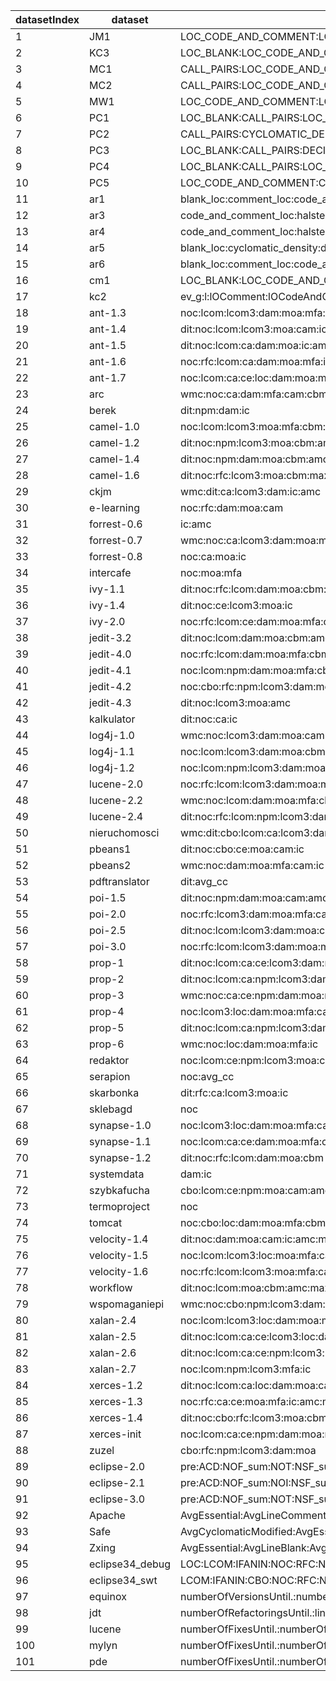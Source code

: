 datasetIndex  |  dataset          |  mitigatedMetrics
--------------|-------------------|--------------------------------------------------------------------------------------------------------------------------------------------------------------------------------------------------------------------
1             |  JM1              |  LOC_CODE_AND_COMMENT:LOC_COMMENTS:DESIGN_COMPLEXITY:ESSENTIAL_COMPLEXITY:LOC_TOTAL
2             |  KC3              |  LOC_BLANK:LOC_CODE_AND_COMMENT:DECISION_DENSITY:DESIGN_DENSITY:ESSENTIAL_COMPLEXITY:PARAMETER_COUNT:GLOBAL_DATA_DENSITY:MAINTENANCE_SEVERITY:NORMALIZED_CYLOMATIC_COMPLEXITY:NUM_UNIQUE_OPERATORS:PERCENT_COMMENTS
3             |  MC1              |  CALL_PAIRS:LOC_CODE_AND_COMMENT:CYCLOMATIC_COMPLEXITY:CYCLOMATIC_DENSITY:ESSENTIAL_COMPLEXITY:ESSENTIAL_DENSITY:PARAMETER_COUNT:GLOBAL_DATA_COMPLEXITY:GLOBAL_DATA_DENSITY:NUMBER_OF_LINES:PERCENT_COMMENTS
4             |  MC2              |  CALL_PAIRS:LOC_CODE_AND_COMMENT:LOC_COMMENTS:CYCLOMATIC_DENSITY:DESIGN_DENSITY:ESSENTIAL_COMPLEXITY:PARAMETER_COUNT:GLOBAL_DATA_DENSITY:MAINTENANCE_SEVERITY:NUM_UNIQUE_OPERATORS
5             |  MW1              |  LOC_CODE_AND_COMMENT:LOC_COMMENTS:DECISION_COUNT:DECISION_DENSITY:DESIGN_DENSITY:ESSENTIAL_DENSITY:PARAMETER_COUNT:MAINTENANCE_SEVERITY:NORMALIZED_CYLOMATIC_COMPLEXITY:NUM_UNIQUE_OPERANDS:NUM_UNIQUE_OPERATORS
6             |  PC1              |  LOC_BLANK:CALL_PAIRS:LOC_CODE_AND_COMMENT:DECISION_DENSITY:DESIGN_DENSITY:ESSENTIAL_COMPLEXITY:PARAMETER_COUNT:MAINTENANCE_SEVERITY:NORMALIZED_CYLOMATIC_COMPLEXITY:NUM_UNIQUE_OPERATORS
7             |  PC2              |  CALL_PAIRS:CYCLOMATIC_DENSITY:DECISION_DENSITY:DESIGN_DENSITY:ESSENTIAL_COMPLEXITY:ESSENTIAL_DENSITY:PARAMETER_COUNT:MAINTENANCE_SEVERITY:PERCENT_COMMENTS
8             |  PC3              |  LOC_BLANK:CALL_PAIRS:DECISION_DENSITY:DESIGN_DENSITY:ESSENTIAL_COMPLEXITY:PARAMETER_COUNT:HALSTEAD_CONTENT:MAINTENANCE_SEVERITY:NODE_COUNT:NORMALIZED_CYLOMATIC_COMPLEXITY:PERCENT_COMMENTS
9             |  PC4              |  LOC_BLANK:CALL_PAIRS:LOC_CODE_AND_COMMENT:CYCLOMATIC_DENSITY:DECISION_COUNT:DESIGN_DENSITY:ESSENTIAL_DENSITY:PARAMETER_COUNT:MAINTENANCE_SEVERITY:PERCENT_COMMENTS:LOC_TOTAL
10            |  PC5              |  LOC_CODE_AND_COMMENT:CYCLOMATIC_DENSITY:DESIGN_COMPLEXITY:DESIGN_DENSITY:ESSENTIAL_COMPLEXITY:PARAMETER_COUNT:GLOBAL_DATA_COMPLEXITY:GLOBAL_DATA_DENSITY:MAINTENANCE_SEVERITY:NUM_OPERANDS:PERCENT_COMMENTS
11            |  ar1              |  blank_loc:comment_loc:code_and_comment_loc:call_pairs:cyclomatic_density:decision_density:formal_parameters
12            |  ar3              |  code_and_comment_loc:halstead_volume:call_pairs:cyclomatic_density:formal_parameters
13            |  ar4              |  code_and_comment_loc:halstead_vocabulary:call_pairs:decision_density:normalized_cyclomatic_complexity:formal_parameters
14            |  ar5              |  blank_loc:cyclomatic_density:decision_density:formal_parameters
15            |  ar6              |  blank_loc:comment_loc:code_and_comment_loc:branch_count:call_pairs:formal_parameters
16            |  cm1              |  LOC_BLANK:LOC_CODE_AND_COMMENT:DESIGN_DENSITY:PARAMETER_COUNT:MAINTENANCE_SEVERITY:NORMALIZED_CYLOMATIC_COMPLEXITY
17            |  kc2              |  ev_g:l:lOComment:lOCodeAndComment:uniq_Opnd
18            |  ant-1.3          |  noc:lcom:lcom3:dam:moa:mfa:cam:cbm:amc:max_cc
19            |  ant-1.4          |  dit:noc:lcom:lcom3:moa:cam:ic:amc:max_cc
20            |  ant-1.5          |  dit:noc:lcom:ca:dam:moa:ic:amc:max_cc
21            |  ant-1.6          |  noc:rfc:lcom:ca:dam:moa:mfa:ic:amc:max_cc
22            |  ant-1.7          |  noc:lcom:ca:ce:loc:dam:moa:mfa:cbm
23            |  arc              |  wmc:noc:ca:dam:mfa:cam:cbm:avg_cc
24            |  berek            |  dit:npm:dam:ic
25            |  camel-1.0        |  noc:lcom:lcom3:moa:mfa:cbm:amc:avg_cc
26            |  camel-1.2        |  dit:noc:npm:lcom3:moa:cbm:amc:max_cc
27            |  camel-1.4        |  dit:noc:npm:dam:moa:cbm:amc:max_cc
28            |  camel-1.6        |  dit:noc:rfc:lcom3:moa:cbm:max_cc
29            |  ckjm             |  wmc:dit:ca:lcom3:dam:ic:amc
30            |  e-learning       |  noc:rfc:dam:moa:cam
31            |  forrest-0.6      |  ic:amc
32            |  forrest-0.7      |  wmc:noc:ca:lcom3:dam:moa:mfa:cbm:max_cc
33            |  forrest-0.8      |  noc:ca:moa:ic
34            |  intercafe        |  noc:moa:mfa
35            |  ivy-1.1          |  dit:noc:rfc:lcom:dam:moa:cbm:avg_cc
36            |  ivy-1.4          |  dit:noc:ce:lcom3:moa:ic
37            |  ivy-2.0          |  noc:rfc:lcom:ce:dam:moa:mfa:cbm
38            |  jedit-3.2        |  dit:noc:lcom:dam:moa:cbm:amc:max_cc
39            |  jedit-4.0        |  noc:rfc:lcom:dam:moa:mfa:cbm:amc:max_cc
40            |  jedit-4.1        |  noc:lcom:npm:dam:moa:mfa:cbm:amc:max_cc
41            |  jedit-4.2        |  noc:cbo:rfc:npm:lcom3:dam:moa:mfa:cbm:amc:max_cc
42            |  jedit-4.3        |  dit:noc:lcom3:moa:amc
43            |  kalkulator       |  dit:noc:ca:ic
44            |  log4j-1.0        |  wmc:noc:lcom3:dam:moa:cam:cbm:max_cc
45            |  log4j-1.1        |  noc:lcom:lcom3:dam:moa:cbm:amc
46            |  log4j-1.2        |  noc:lcom:npm:lcom3:dam:moa:mfa:cam:cbm:amc:avg_cc
47            |  lucene-2.0       |  noc:rfc:lcom:lcom3:dam:moa:mfa:cbm:amc:avg_cc
48            |  lucene-2.2       |  wmc:noc:lcom:dam:moa:mfa:cbm:amc:max_cc
49            |  lucene-2.4       |  dit:noc:rfc:lcom:npm:lcom3:dam:moa:ic:amc:max_cc
50            |  nieruchomosci    |  wmc:dit:cbo:lcom:ca:lcom3:dam:moa:cam:ic:amc:avg_cc
51            |  pbeans1          |  dit:noc:cbo:ce:moa:cam:ic
52            |  pbeans2          |  wmc:noc:dam:moa:mfa:cam:ic
53            |  pdftranslator    |  dit:avg_cc
54            |  poi-1.5          |  dit:noc:npm:dam:moa:cam:amc
55            |  poi-2.0          |  noc:rfc:lcom3:dam:moa:mfa:cam:cbm:amc:avg_cc
56            |  poi-2.5          |  dit:noc:lcom:lcom3:dam:moa:cam:cbm:max_cc
57            |  poi-3.0          |  noc:rfc:lcom:lcom3:dam:moa:mfa:cam:cbm:max_cc
58            |  prop-1           |  dit:noc:lcom:ca:ce:lcom3:dam:moa:cam:max_cc
59            |  prop-2           |  dit:noc:lcom:ca:npm:lcom3:dam:moa:mfa:cam:amc:max_cc
60            |  prop-3           |  wmc:noc:ca:ce:npm:dam:moa:mfa:cam:amc:max_cc
61            |  prop-4           |  noc:lcom3:loc:dam:moa:mfa:cam:ic:avg_cc
62            |  prop-5           |  dit:noc:lcom:ca:npm:lcom3:dam:moa:mfa:cam:amc:max_cc
63            |  prop-6           |  wmc:noc:loc:dam:moa:mfa:ic
64            |  redaktor         |  noc:lcom:ce:npm:lcom3:moa:cam:cbm:amc:avg_cc
65            |  serapion         |  noc:avg_cc
66            |  skarbonka        |  dit:rfc:ca:lcom3:moa:ic
67            |  sklebagd         |  noc
68            |  synapse-1.0      |  noc:lcom3:loc:dam:moa:mfa:cam:cbm
69            |  synapse-1.1      |  noc:lcom:ca:ce:dam:moa:mfa:cam:ic:max_cc
70            |  synapse-1.2      |  dit:noc:rfc:lcom:dam:moa:cbm
71            |  systemdata       |  dam:ic
72            |  szybkafucha      |  cbo:lcom:ce:npm:moa:cam:amc:max_cc
73            |  termoproject     |  noc
74            |  tomcat           |  noc:cbo:loc:dam:moa:mfa:cbm
75            |  velocity-1.4     |  dit:noc:dam:moa:cam:ic:amc:max_cc
76            |  velocity-1.5     |  noc:lcom:lcom3:loc:moa:mfa:cam:cbm:avg_cc
77            |  velocity-1.6     |  noc:rfc:lcom:lcom3:moa:mfa:cam:cbm:amc:avg_cc
78            |  workflow         |  dit:noc:lcom:moa:cbm:amc:max_cc
79            |  wspomaganiepi    |  wmc:noc:cbo:npm:lcom3:dam:moa:cam:ic:amc:avg_cc
80            |  xalan-2.4        |  noc:lcom:lcom3:loc:dam:moa:mfa:cbm
81            |  xalan-2.5        |  dit:noc:lcom:ca:ce:lcom3:loc:dam:moa:cbm
82            |  xalan-2.6        |  dit:noc:lcom:ca:ce:npm:lcom3:loc:moa:cam:ic:max_cc
83            |  xalan-2.7        |  noc:lcom:npm:lcom3:mfa:ic
84            |  xerces-1.2       |  dit:noc:lcom:ca:loc:dam:moa:cam:cbm:avg_cc
85            |  xerces-1.3       |  noc:rfc:ca:ce:moa:mfa:ic:amc:max_cc
86            |  xerces-1.4       |  dit:noc:cbo:rfc:lcom3:moa:cbm:amc:max_cc
87            |  xerces-init      |  noc:lcom:ca:ce:npm:dam:moa:mfa:cam:cbm:amc:max_cc
88            |  zuzel            |  cbo:rfc:npm:lcom3:dam:moa
89            |  eclipse-2.0      |  pre:ACD:NOF_sum:NOT:NSF_sum:NSM_max:PAR_avg:TLOC
90            |  eclipse-2.1      |  pre:ACD:NOF_sum:NOI:NSF_sum:NSM_sum:PAR_avg:TLOC
91            |  eclipse-3.0      |  pre:ACD:NOF_sum:NOT:NSF_sum:NSM_sum:PAR_avg:TLOC
92            |  Apache           |  AvgEssential:AvgLineComment:CountLine:RatioCommentToCode
93            |  Safe             |  AvgCyclomaticModified:AvgEssential:AvgLineBlank:AvgLineComment:CountLineCodeDecl:CountLineComment:RatioCommentToCode
94            |  Zxing            |  AvgEssential:AvgLineBlank:AvgLineCode:AvgLineComment:CountLineCodeDecl:CountLineComment
95            |  eclipse34_debug  |  LOC:LCOM:IFANIN:NOC:RFC:NCM:NCV:minus
96            |  eclipse34_swt    |  LCOM:IFANIN:CBO:NOC:RFC:NIV:NCM:NCV:change_times:plus
97            |  equinox          |  numberOfVersionsUntil.:numberOfRefactoringsUntil.:codeChurnUntil.
98            |  jdt              |  numberOfRefactoringsUntil.:linesAddedUntil.:codeChurnUntil.:ageWithRespectTo.:weightedAgeWithRespectTo.
99            |  lucene           |  numberOfFixesUntil.:numberOfRefactoringsUntil.:linesAddedUntil.:codeChurnUntil.:ageWithRespectTo.
100           |  mylyn            |  numberOfFixesUntil.:numberOfRefactoringsUntil.:linesAddedUntil.:codeChurnUntil.:ageWithRespectTo.
101           |  pde              |  numberOfFixesUntil.:numberOfRefactoringsUntil.:numberOfAuthorsUntil.:linesAddedUntil.:codeChurnUntil.:weightedAgeWithRespectTo.
